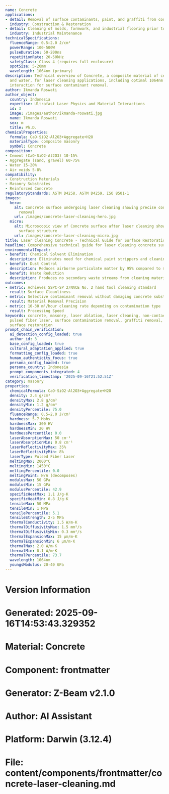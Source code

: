 ```yaml
---
name: Concrete
applications:
- detail: Removal of surface contaminants, paint, and graffiti from concrete structures
  industry: Construction & Restoration
- detail: Cleaning of molds, formwork, and industrial flooring prior to recoating
  industry: Industrial Maintenance
technicalSpecifications:
  fluenceRange: 0.5–2.0 J/cm²
  powerRange: 100-500W
  pulseDuration: 50-200ns
  repetitionRate: 20-50kHz
  safetyClass: Class 4 (requires full enclosure)
  spotSize: 5-20mm
  wavelength: 1064nm (primary)
description: Technical overview of Concrete, a composite material of cement, aggregate,
  and water, for laser cleaning applications, including optimal 1064nm wavelength
  interaction for surface contaminant removal.
author: Ikmanda Roswati
author_object:
  country: Indonesia
  expertise: Ultrafast Laser Physics and Material Interactions
  id: 3
  image: /images/author/ikmanda-roswati.jpg
  name: Ikmanda Roswati
  sex: m
  title: Ph.D.
chemicalProperties:
  formula: CaO·SiO2·Al2O3+Aggregate+H2O
  materialType: composite masonry
  symbol: Concrete
composition:
- Cement (CaO·SiO2·Al2O3) 10-15%
- Aggregate (sand, gravel) 60-75%
- Water 15-20%
- Air voids 5-8%
compatibility:
- Construction Materials
- Masonry Substrates
- Reinforced Concrete
regulatoryStandards: ASTM D4258, ASTM D4259, ISO 8501-1
images:
  hero:
    alt: Concrete surface undergoing laser cleaning showing precise contamination
      removal
    url: /images/concrete-laser-cleaning-hero.jpg
  micro:
    alt: Microscopic view of Concrete surface after laser cleaning showing detailed
      surface structure
    url: /images/concrete-laser-cleaning-micro.jpg
title: Laser Cleaning Concrete - Technical Guide for Surface Restoration
headline: Comprehensive technical guide for laser cleaning concrete surfaces
environmentalImpact:
- benefit: Chemical Solvent Elimination
  description: Eliminates need for chemical paint strippers and cleaning solvents
- benefit: Dust Control
  description: Reduces airborne particulate matter by 95% compared to mechanical methods
- benefit: Waste Reduction
  description: Produces no secondary waste streams from cleaning materials
outcomes:
- metric: Achieves SSPC-SP 2/NACE No. 2 hand tool cleaning standard
  result: Surface Cleanliness
- metric: Selective contaminant removal without damaging concrete substrate
  result: Material Removal Precision
- metric: 10-30 m²/hour cleaning rate depending on contamination type
  result: Processing Speed
keywords: concrete, masonry, laser ablation, laser cleaning, non-contact cleaning,
  pulsed fiber laser, surface contamination removal, graffiti removal, paint stripping,
  surface restoration
prompt_chain_verification:
  ai_detection_config_loaded: true
  author_id: 3
  base_config_loaded: true
  cultural_adaptation_applied: true
  formatting_config_loaded: true
  human_authenticity_focus: true
  persona_config_loaded: true
  persona_country: Indonesia
  prompt_components_integrated: 4
  verification_timestamp: '2025-09-16T21:52:51Z'
category: masonry
properties:
  chemicalFormula: CaO·SiO2·Al2O3+Aggregate+H2O
  density: 2.4 g/cm³
  densityMax: 2.8 g/cm³
  densityMin: 1.2 g/cm³
  densityPercentile: 75.0
  fluenceRange: 0.5–2.0 J/cm²
  hardness: 5-7 Mohs
  hardnessMax: 300 HV
  hardnessMin: 20 HV
  hardnessPercentile: 0.0
  laserAbsorptionMax: 50 cm⁻¹
  laserAbsorptionMin: 0.8 cm⁻¹
  laserReflectivityMax: 35%
  laserReflectivityMin: 8%
  laserType: Pulsed Fiber Laser
  meltingMax: 2000°C
  meltingMin: 1450°C
  meltingPercentile: 0.0
  meltingPoint: N/A (decomposes)
  modulusMax: 50 GPa
  modulusMin: 15 GPa
  modulusPercentile: 42.9
  specificHeatMax: 1.1 J/g·K
  specificHeatMin: 0.8 J/g·K
  tensileMax: 50 MPa
  tensileMin: 1 MPa
  tensilePercentile: 5.1
  tensileStrength: 2-5 MPa
  thermalConductivity: 1.5 W/m·K
  thermalDiffusivityMax: 1.5 mm²/s
  thermalDiffusivityMin: 0.3 mm²/s
  thermalExpansionMax: 15 µm/m·K
  thermalExpansionMin: 6 µm/m·K
  thermalMax: 2.0 W/m·K
  thermalMin: 0.1 W/m·K
  thermalPercentile: 73.7
  wavelength: 1064nm
  youngsModulus: 20-40 GPa
---
```


# Version Information
# Generated: 2025-09-16T14:53:43.329352
# Material: Concrete
# Component: frontmatter
# Generator: Z-Beam v2.1.0
# Author: AI Assistant
# Platform: Darwin (3.12.4)
# File: content/components/frontmatter/concrete-laser-cleaning.md